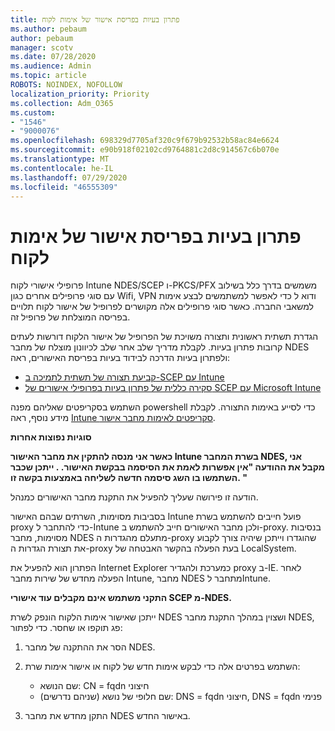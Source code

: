 ```yaml
---
title: פתרון בעיות בפריסת אישור של אימות לקוח
ms.author: pebaum
author: pebaum
manager: scotv
ms.date: 07/28/2020
ms.audience: Admin
ms.topic: article
ROBOTS: NOINDEX, NOFOLLOW
localization_priority: Priority
ms.collection: Adm_O365
ms.custom:
- "1546"
- "9000076"
ms.openlocfilehash: 698329d7705af320c9f679b92532b58ac84e6624
ms.sourcegitcommit: e90b918f02102cd9764881c2d8c914567c6b070e
ms.translationtype: MT
ms.contentlocale: he-IL
ms.lasthandoff: 07/29/2020
ms.locfileid: "46555309"
---
```

# <a name="troubleshooting-client-authentication-certificate-deployment"></a>פתרון בעיות בפריסת אישור של אימות לקוח

פרופילי אישורי לקוח Intune NDES/SCEP ו-PKCS/PFX משמשים בדרך כלל בשילוב עם סוגי פרופילים אחרים כגון Wifi, VPN ודוא ל כדי לאפשר למשתמשים לבצע אימות למשאבי החברה. כאשר סוגי פרופילים אלה מקושרים לפרופיל של אישור לקוח תלויים בפריסה המוצלחת של פרופיל זה.

הגדרת תשתית ראשונית ותצורה משויכת של הפרופיל של אישור הלקוח דורשות לעתים קרובות פתרון בעיות. לקבלת מדריך שלב אחר שלב לכיוונון מוצלח של מחבר NDES ולפתרון בעיות הדרכה לבידוד בעיות בפריסת האישורים, ראה: 

- [קביעת תצורה של תשתית לתמיכה ב-SCEP עם Intune](https://support.microsoft.com/help/4459540/troubleshoot-ndes-configuration-for-use-with-intune)
- [סקירה כללית של פתרון בעיות בפרופילי אישורים של SCEP עם Microsoft Intune](https://support.microsoft.com/help/4457481/troubleshooting-scep-certificate-profile-deployment-in-intune)

השתמש בסקריפטים שאליהם מפנה powershell כדי לסייע באימות התצורה. לקבלת מידע נוסף, ראה [Intune סקריפטים לאימות מחבר אישור](https://github.com/microsoftgraph/powershell-intune-samples/tree/master/CertificationAuthority).

  
**סוגיות נפוצות אחרות**

**כאשר אני מנסה להתקין את מחבר האישור Intune בשרת המחבר NDES, אני מקבל את ההודעה "אין אפשרות לאמת את הסיסמה בבקשת האישור. . ייתכן שכבר השתמשו בו השג סיסמה חדשה לשליחה באמצעות בקשה זו. "**  

הודעה זו פירושה שעליך להפעיל את התקנת מחבר האישורים כמנהל.

בסביבות מסוימות, השרתים שבהם האישור Intune פועל חייבים להשתמש בשרת proxy כדי להתחבר ל-Intune ולכן מחבר האישורים חייב להשתמש ב-proxy. בנסיבות מסוימות, מחבר NDES מתעלם מהגדרות ה-proxy שהוגדרו וייתכן שיהיה צורך לקבוע את תצורת הגדרות ה-proxy בעת הפעלה בהקשר האבטחה של LocalSystem. 
 
הפתרון הוא להפעיל את Internet Explorer כמערכת ולהגדיר proxy ב-IE. לאחר הפעלה מחדש של שירות מחבר Intune, מחבר NDES מתחבר לIntune.

**התקני משתמש אינם מקבלים עוד אישורי SCEP מ-NDES.**

ייתכן שאישור אימות הלקוח הונפק לשרת NDES ושצוין במהלך התקנת מחבר NDES, פג תוקפו או שחסר. כדי לפתור: 
 
1. הסר את ההתקנה של מחבר NDES.  
2. השתמש בפרטים אלה כדי לבקש אימות חדש של לקוח או אישור אימות שרת: 
 
    - שם הנושא: CN = fqdn חיצוני  
    - שם חלופי של נושא (שניהם נדרשים): DNS = fqdn חיצוני, DNS = fqdn פנימי 
 
3. התקן מחדש את מחבר NDES באישור החדש.